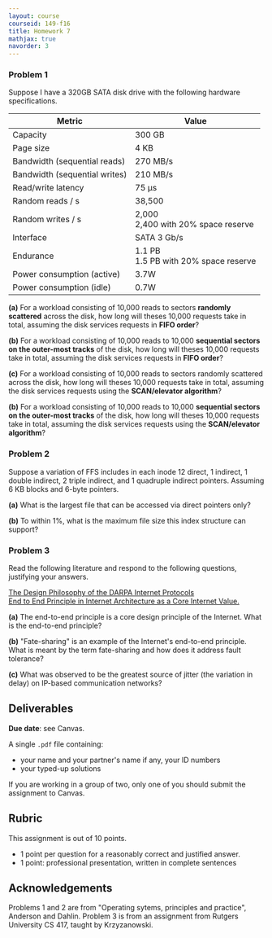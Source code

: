 ```yaml
---
layout: course
courseid: 149-f16
title: Homework 7
mathjax: true
navorder: 3
---
```


### Problem 1
Suppose I have a 320GB SATA  disk drive with the following hardware specifications.

Metric | Value
--|--
Capacity | 300 GB
Page size | 4 KB
Bandwidth (sequential reads)  | 270 MB/s
Bandwidth (sequential writes) | 210 MB/s
Read/write latency | 75 &micro;s
Random reads / s | 38,500
Random writes / s | 2,000<br>2,400 with 20% space reserve
Interface | SATA 3 Gb/s
Endurance | 1.1 PB<br>1.5 PB with 20% space reserve
Power consumption (active) | 3.7W
Power consumption (idle) | 0.7W

__(a)__ For a workload consisting of 10,000 reads to sectors __randomly scattered__ across the disk, how long will theses 10,000 requests take in total, assuming the disk services requests in __FIFO order__?

__(b)__ For a workload consisting of 10,000 reads to 10,000 __sequential sectors on the outer-most tracks__ of the disk, how long will theses 10,000 requests take in total, assuming the disk services requests in __FIFO order__?

__(c)__ For a workload consisting of 10,000 reads to sectors randomly scattered across the disk, how long will theses 10,000 requests take in total, assuming the disk services requests using the __SCAN/elevator algorithm__?

__(b)__ For a workload consisting of 10,000 reads to 10,000 __sequential sectors on the outer-most tracks__ of the disk, how long will theses 10,000 requests take in total, assuming the disk services requests  using the __SCAN/elevator algorithm__?


### Problem 2

Suppose a variation of FFS includes in each inode 12 direct, 1 indirect, 1 double indirect, 2 triple indirect, and 1 quadruple indirect pointers. Assuming 6 KB blocks and 6-byte pointers.

__(a)__ What is the largest file that can be accessed via direct pointers only?

__(b)__ To within 1%, what is the maximum file size this index structure can support?

### Problem 3

Read the following literature and respond to the following questions, justifying your answers.

[The Design Philosophy of the DARPA Internet Protocols](http://dl.acm.org/citation.cfm?id=52336)  
[End to End Principle in Internet Architecture as a Core Internet Value.](http://coreinternetvalues.org/?page_id=1415)

__(a)__ The end-to-end principle is a core design principle of the Internet. What is the end-to-end principle?

__(b)__ "Fate-sharing" is an example of the Internet's end-to-end principle. What is meant by the term fate-sharing and how does it address fault tolerance?

__(c)__ What was observed to be the greatest source of jitter (the variation in delay) on IP-based communication networks?


## Deliverables

__Due date__: see Canvas.

A single `.pdf` file containing:

  * your name and your partner's name if any, your ID numbers
  * your typed-up solutions

If you are working in a group of two, only one of you should submit the assignment to Canvas.

## Rubric

This assignment is out of 10 points.

* 1 point per question for a reasonably correct and justified answer.
* 1 point: professional presentation, written in complete sentences

## Acknowledgements

Problems 1 and 2 are from "Operating sytems, principles and practice", Anderson and Dahlin. Problem 3 is from an assignment from Rutgers University CS 417, taught by Krzyzanowski.
